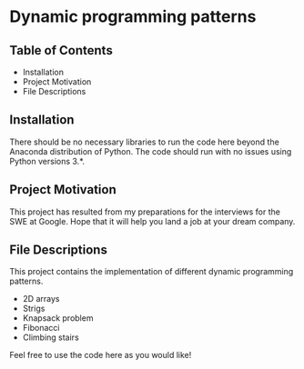 # Dynamic programming patterns

## Table of Contents
* Installation
* Project Motivation
* File Descriptions

## Installation
There should be no necessary libraries to run the code here beyond the Anaconda distribution of Python. 
The code should run with no issues using Python versions 3.*.

## Project Motivation
This project has resulted from my preparations for the interviews for the SWE at Google. 
Hope that it will help you land a job at your dream company.

## File Descriptions
This project contains the implementation of different dynamic programming patterns.

* 2D arrays
* Strigs
* Knapsack problem
* Fibonacci
* Climbing stairs


Feel free to use the code here as you would like!
